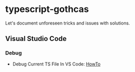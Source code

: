 # typescript-gothcas
Let's document unforeseen tricks and issues with solutions.


## Visual Studio Code

### Debug
-  Debug Current TS File In VS Code: [HowTo](https://docs.google.com/document/d/1c9GjBhY0nYhZo-nouhx5VZfY9PyR9ncIr6JczXbnoZs/edit?usp=sharing)

